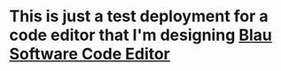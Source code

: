# This is just a test deployment for a code editor that I'm designing [Blau Software Code Editor](blau-computers.github.io/code-editor)
